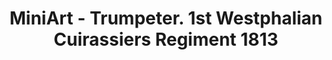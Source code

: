 ---
layout: product
title: "MiniArt - Trumpeter. 1st Westphalian Cuirassiers Regiment 1813"
price: "3300" 
desc: "N/A"
img_path: "/assets/img/MI16033.webp"
brand: "N/A"
available: false
special_offer: false
new: false
soon: false
cat: "010000"
subcat: "010100"
subsubcat: "0N/A"
sifra: "MI16033"
popular: false
spec: false
---